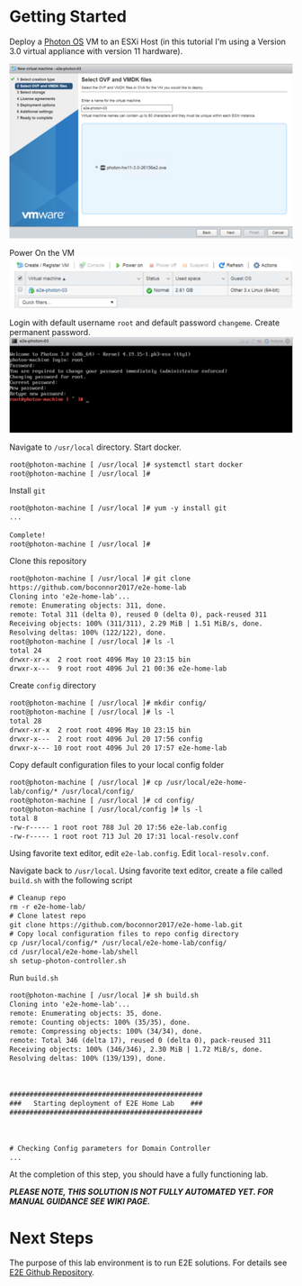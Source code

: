 # Getting Started
Deploy a [Photon OS](https://vmware.github.io/photon/) VM to an ESXi Host (in this tutorial I'm using a Version 3.0 virtual appliance with version 11 hardware). 

![](https://github.com/boconnor2017/e2e-home-lab/blob/master/img/getting_started_005.PNG)

Power On the VM
![](https://github.com/boconnor2017/e2e-home-lab/blob/master/img/getting_started_006.PNG)

Login with default username `root` and default password `changeme`. Create permanent password.
![](https://github.com/boconnor2017/e2e-home-lab/blob/master/img/getting_started_007.PNG)

Navigate to `/usr/local` directory. Start docker.
```
root@photon-machine [ /usr/local ]# systemctl start docker
root@photon-machine [ /usr/local ]#
```

Install `git`
```
root@photon-machine [ /usr/local ]# yum -y install git
...

Complete!
root@photon-machine [ /usr/local ]#
```

Clone this repository
```
root@photon-machine [ /usr/local ]# git clone https://github.com/boconnor2017/e2e-home-lab
Cloning into 'e2e-home-lab'...
remote: Enumerating objects: 311, done.
remote: Total 311 (delta 0), reused 0 (delta 0), pack-reused 311
Receiving objects: 100% (311/311), 2.29 MiB | 1.51 MiB/s, done.
Resolving deltas: 100% (122/122), done.
root@photon-machine [ /usr/local ]# ls -l
total 24
drwxr-xr-x  2 root root 4096 May 10 23:15 bin
drwxr-x---  9 root root 4096 Jul 21 00:36 e2e-home-lab
```

Create `config` directory
```
root@photon-machine [ /usr/local ]# mkdir config/
root@photon-machine [ /usr/local ]# ls -l
total 28
drwxr-xr-x  2 root root 4096 May 10 23:15 bin
drwxr-x---  2 root root 4096 Jul 20 17:56 config
drwxr-x--- 10 root root 4096 Jul 20 17:57 e2e-home-lab
```

Copy default configuration files to your local config folder
```
root@photon-machine [ /usr/local ]# cp /usr/local/e2e-home-lab/config/* /usr/local/config/
root@photon-machine [ /usr/local ]# cd config/
root@photon-machine [ /usr/local/config ]# ls -l
total 8
-rw-r----- 1 root root 788 Jul 20 17:56 e2e-lab.config
-rw-r----- 1 root root 713 Jul 20 17:31 local-resolv.conf
```

Using favorite text editor, edit `e2e-lab.config`. Edit `local-resolv.conf`.

Navigate back to `/usr/local`. Using favorite text editor, create a file called `build.sh` with the following script
```
# Cleanup repo
rm -r e2e-home-lab/
# Clone latest repo
git clone https://github.com/boconnor2017/e2e-home-lab.git
# Copy local configuration files to repo config directory
cp /usr/local/config/* /usr/local/e2e-home-lab/config/
cd /usr/local/e2e-home-lab/shell
sh setup-photon-controller.sh
```

Run `build.sh`
```
root@photon-machine [ /usr/local ]# sh build.sh
Cloning into 'e2e-home-lab'...
remote: Enumerating objects: 35, done.
remote: Counting objects: 100% (35/35), done.
remote: Compressing objects: 100% (34/34), done.
remote: Total 346 (delta 17), reused 0 (delta 0), pack-reused 311
Receiving objects: 100% (346/346), 2.30 MiB | 1.72 MiB/s, done.
Resolving deltas: 100% (139/139), done.



################################################
###   Starting deployment of E2E Home Lab    ###
################################################



# Checking Config parameters for Domain Controller
...
```

At the completion of this step, you should have a fully functioning lab. 

<b><i>PLEASE NOTE, THIS SOLUTION IS NOT FULLY AUTOMATED YET. FOR MANUAL GUIDANCE SEE WIKI PAGE.</i></b>

# Next Steps
The purpose of this lab environment is to run E2E solutions. For details see [E2E Github Repository](https://github.com/boconnor2017/vmw-e2e).
